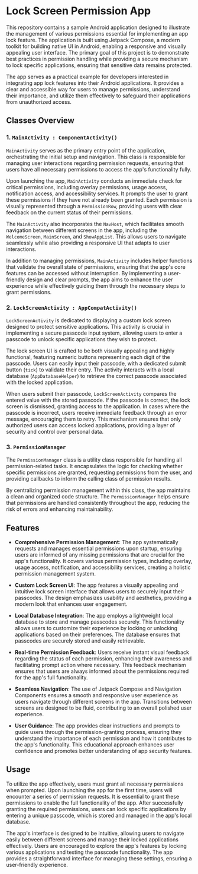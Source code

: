 # Lock Screen Permission App

This repository contains a sample Android application designed to illustrate the management of various permissions essential for implementing an app lock feature. The application is built using Jetpack Compose, a modern toolkit for building native UI in Android, enabling a responsive and visually appealing user interface. The primary goal of this project is to demonstrate best practices in permission handling while providing a secure mechanism to lock specific applications, ensuring that sensitive data remains protected.

The app serves as a practical example for developers interested in integrating app lock features into their Android applications. It provides a clear and accessible way for users to manage permissions, understand their importance, and utilize them effectively to safeguard their applications from unauthorized access.

## Classes Overview

### 1. `MainActivity : ComponentActivity()`

`MainActivity` serves as the primary entry point of the application, orchestrating the initial setup and navigation. This class is responsible for managing user interactions regarding permission requests, ensuring that users have all necessary permissions to access the app's functionality fully.

Upon launching the app, `MainActivity` conducts an immediate check for critical permissions, including overlay permissions, usage access, notification access, and accessibility services. It prompts the user to grant these permissions if they have not already been granted. Each permission is visually represented through a `PermissionRow`, providing users with clear feedback on the current status of their permissions.

The `MainActivity` also incorporates the `NavHost`, which facilitates smooth navigation between different screens in the app, including the `WelcomeScreen`, `MainScreen`, and `ShowAppList`. This allows users to navigate seamlessly while also providing a responsive UI that adapts to user interactions.

In addition to managing permissions, `MainActivity` includes helper functions that validate the overall state of permissions, ensuring that the app's core features can be accessed without interruption. By implementing a user-friendly design and clear prompts, the app aims to enhance the user experience while effectively guiding them through the necessary steps to grant permissions.

### 2. `LockScreenActivity : AppCompatActivity()`

`LockScreenActivity` is dedicated to displaying a custom lock screen designed to protect sensitive applications. This activity is crucial in implementing a secure passcode input system, allowing users to enter a passcode to unlock specific applications they wish to protect. 

The lock screen UI is crafted to be both visually appealing and highly functional, featuring numeric buttons representing each digit of the passcode. Users can easily input their passcode, with a dedicated submit button (`tick`) to validate their entry. The activity interacts with a local database (`AppDatabaseHelper`) to retrieve the correct passcode associated with the locked application.

When users submit their passcode, `LockScreenActivity` compares the entered value with the stored passcode. If the passcode is correct, the lock screen is dismissed, granting access to the application. In cases where the passcode is incorrect, users receive immediate feedback through an error message, encouraging them to retry. This mechanism ensures that only authorized users can access locked applications, providing a layer of security and control over personal data.

### 3. `PermissionManager`

The `PermissionManager` class is a utility class responsible for handling all permission-related tasks. It encapsulates the logic for checking whether specific permissions are granted, requesting permissions from the user, and providing callbacks to inform the calling class of permission results.

By centralizing permission management within this class, the app maintains a clean and organized code structure. The `PermissionManager` helps ensure that permissions are handled consistently throughout the app, reducing the risk of errors and enhancing maintainability.

## Features

- **Comprehensive Permission Management**: The app systematically requests and manages essential permissions upon startup, ensuring users are informed of any missing permissions that are crucial for the app's functionality. It covers various permission types, including overlay, usage access, notification, and accessibility services, creating a holistic permission management system.

- **Custom Lock Screen UI**: The app features a visually appealing and intuitive lock screen interface that allows users to securely input their passcodes. The design emphasizes usability and aesthetics, providing a modern look that enhances user engagement.

- **Local Database Integration**: The app employs a lightweight local database to store and manage passcodes securely. This functionality allows users to customize their experience by locking or unlocking applications based on their preferences. The database ensures that passcodes are securely stored and easily retrievable.

- **Real-time Permission Feedback**: Users receive instant visual feedback regarding the status of each permission, enhancing their awareness and facilitating prompt action where necessary. This feedback mechanism ensures that users are always informed about the permissions required for the app's full functionality.

- **Seamless Navigation**: The use of Jetpack Compose and Navigation Components ensures a smooth and responsive user experience as users navigate through different screens in the app. Transitions between screens are designed to be fluid, contributing to an overall polished user experience.

- **User Guidance**: The app provides clear instructions and prompts to guide users through the permission-granting process, ensuring they understand the importance of each permission and how it contributes to the app's functionality. This educational approach enhances user confidence and promotes better understanding of app security features.

## Usage

To utilize the app effectively, users must grant all necessary permissions when prompted. Upon launching the app for the first time, users will encounter a series of permission requests. It is essential to grant these permissions to enable the full functionality of the app. After successfully granting the required permissions, users can lock specific applications by entering a unique passcode, which is stored and managed in the app's local database.

The app's interface is designed to be intuitive, allowing users to navigate easily between different screens and manage their locked applications effectively. Users are encouraged to explore the app's features by locking various applications and testing the passcode functionality. The app provides a straightforward interface for managing these settings, ensuring a user-friendly experience.


